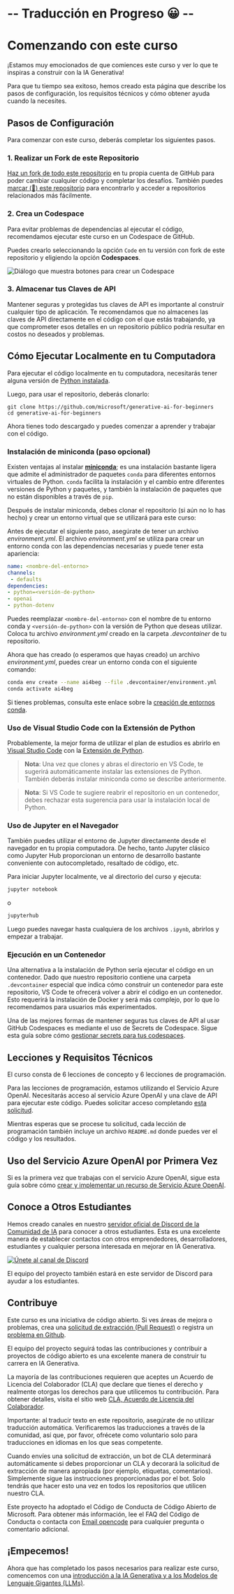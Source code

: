 # -- Traducción en Progreso 😀 --

# Comenzando con este curso

¡Estamos muy emocionados de que comiences este curso y ver lo que te inspiras a construir con la IA Generativa!

Para que tu tiempo sea exitoso, hemos creado esta página que describe los pasos de configuración, los requisitos técnicos y cómo obtener ayuda cuando la necesites.

## Pasos de Configuración

Para comenzar con este curso, deberás completar los siguientes pasos.

### 1. Realizar un Fork de este Repositorio

[Haz un fork de todo este repositorio](https://github.com/microsoft/generative-ai-for-beginners/fork?WT.mc_id=academic-105485-koreyst) en tu propia cuenta de GitHub para poder cambiar cualquier código y completar los desafíos. También puedes [marcar (🌟) este repositorio](https://docs.github.com/en/get-started/exploring-projects-on-github/saving-repositories-with-stars?WT.mc_id=academic-105485-koreyst) para encontrarlo y acceder a repositorios relacionados más fácilmente.

### 2. Crea un Codespace

Para evitar problemas de dependencias al ejecutar el código, recomendamos ejecutar este curso en un Codespace de GitHub.

Puedes crearlo seleccionando la opción `Code` en tu versión con fork de este repositorio y eligiendo la opción **Codespaces**.

![Diálogo que muestra botones para crear un Codespace](../../images/who-will-pay.webp?WT.mc_id=academic-105485-koreyst)

### 3. Almacenar tus Claves de API

Mantener seguras y protegidas tus claves de API es importante al construir cualquier tipo de aplicación. Te recomendamos que no almacenes las claves de API directamente en el código con el que estás trabajando, ya que comprometer esos detalles en un repositorio público podría resultar en costos no deseados y problemas.

## Cómo Ejecutar Localmente en tu Computadora

Para ejecutar el código localmente en tu computadora, necesitarás tener alguna versión de [Python instalada](https://www.python.org/downloads/?WT.mc_id=academic-105485-koreyst).

Luego, para usar el repositorio, deberás clonarlo:

```shell
git clone https://github.com/microsoft/generative-ai-for-beginners
cd generative-ai-for-beginners
```

Ahora tienes todo descargado y puedes comenzar a aprender y trabajar con el código.

### Instalación de miniconda (paso opcional)

Existen ventajas al instalar **[miniconda](https://conda.io/en/latest/miniconda.html?WT.mc_id=academic-105485-koreyst)**; es una instalación bastante ligera que admite el administrador de paquetes `conda` para diferentes entornos virtuales de Python. `conda` facilita la instalación y el cambio entre diferentes versiones de Python y paquetes, y también la instalación de paquetes que no están disponibles a través de `pip`.

Después de instalar miniconda, debes clonar el repositorio (si aún no lo has hecho) y crear un entorno virtual que se utilizará para este curso:

Antes de ejecutar el siguiente paso, asegúrate de tener un archivo *environment.yml*. El archivo *environment.yml* se utiliza para crear un entorno conda con las dependencias necesarias y puede tener esta apariencia:

```yml
name: <nombre-del-entorno>
channels:  
 - defaults
dependencies:  
- python=<versión-de-python>  
- openai  
- python-dotenv
```

Puedes reemplazar `<nombre-del-entorno>` con el nombre de tu entorno conda y `<versión-de-python>` con la versión de Python que deseas utilizar. Coloca tu archivo *environment.yml* creado en la carpeta *.devcontainer* de tu repositorio.

Ahora que has creado (o esperamos que hayas creado) un archivo *environment.yml*, puedes crear un entorno conda con el siguiente comando:

```bash
conda env create --name ai4beg --file .devcontainer/environment.yml
conda activate ai4beg
```

Si tienes problemas, consulta este enlace sobre la [creación de entornos conda](https://docs.conda.io/projects/conda/en/latest/user-guide/tasks/manage-environments.html?WT.mc_id=academic-105485-koreyst).

### Uso de Visual Studio Code con la Extensión de Python

Probablemente, la mejor forma de utilizar el plan de estudios es abrirlo en [Visual Studio Code](http://code.visualstudio.com/?WT.mc_id=academic-105485-koreyst) con la [Extensión de Python](https://marketplace.visualstudio.com/items?itemName=ms-python.python&WT.mc_id=academic-105485-koreyst).

> **Nota**: Una vez que clones y abras el directorio en VS Code, te sugerirá automáticamente instalar las extensiones de Python. También deberás instalar miniconda como se describe anteriormente.

> **Nota**: Si VS Code te sugiere reabrir el repositorio en un contenedor, debes rechazar esta sugerencia para usar la instalación local de Python.

### Uso de Jupyter en el Navegador

También puedes utilizar el entorno de Jupyter directamente desde el navegador en tu propia computadora. De hecho, tanto Jupyter clásico como Jupyter Hub proporcionan un entorno de desarrollo bastante conveniente con autocompletado, resaltado de código, etc.

Para iniciar Jupyter localmente, ve al directorio del curso y ejecuta:

```bash
jupyter notebook
```
o

```bash
jupyterhub
```

Luego puedes navegar hasta cualquiera de los archivos `.ipynb`, abrirlos y empezar a trabajar.

### Ejecución en un Contenedor

Una alternativa a la instalación de Python sería ejecutar el código en un contenedor. Dado que nuestro repositorio contiene una carpeta `.devcontainer` especial que indica cómo construir un contenedor para este repositorio, VS Code te ofrecerá volver a abrir el código en un contenedor. Esto requerirá la instalación de Docker y será más complejo, por lo que lo recomendamos para usuarios más experimentados.

Una de las mejores formas de mantener seguras tus claves de API al usar GitHub Codespaces es mediante el uso de Secrets de Codespace. Sigue esta guía sobre cómo [gestionar secrets para tus codespaces](https://docs.github.com/en/codespaces/managing-your-codespaces/managing-secrets-for-your-codespaces?WT.mc_id=academic-105485-koreyst).

## Lecciones y Requisitos Técnicos

El curso consta de 6 lecciones de concepto y 6 lecciones de programación.

Para las lecciones de programación, estamos utilizando el Servicio Azure OpenAI. Necesitarás acceso al servicio Azure OpenAI y una clave de API para ejecutar este código. Puedes solicitar acceso completando [esta solicitud](https://customervoice.microsoft.com/Pages/ResponsePage.aspx?id=v4j5cvGGr0GRqy180BHbR7en2Ais5pxKtso_Pz4b1_xUOFA5Qk1UWDRBMjg0WFhPMkIzTzhKQ1dWNyQlQCN0PWcu&culture=en-us&country=us&WT.mc_id=academic-105485-koreyst).

Mientras esperas que se procese tu solicitud, cada lección de programación también incluye un archivo `README.md` donde puedes ver el código y los resultados.

## Uso del Servicio Azure OpenAI por Primera Vez

Si es la primera vez que trabajas con el servicio Azure OpenAI, sigue esta guía sobre cómo [crear y implementar un recurso de Servicio Azure OpenAI](https://learn.microsoft.com/azure/ai-services/openai/how-to/create-resource?pivots=web-portal&WT.mc_id=academic-105485-koreyst).

## Conoce a Otros Estudiantes

Hemos creado canales en nuestro [servidor oficial de Discord de la Comunidad de IA](https://aka.ms/genai-discord?WT.mc_id=academic-105485-koreyst) para conocer a otros estudiantes. Esta es una excelente manera de establecer contactos con otros emprendedores, desarrolladores, estudiantes y cualquier persona interesada en mejorar en IA Generativa.

[![Únete al canal de Discord](https://dcbadge.vercel.app/api/server/ByRwuEEgH4)](https://aka.ms/genai-discord?WT.mc_id=academic-105485-koreyst)

El equipo del proyecto también estará en este servidor de Discord para ayudar a los estudiantes.

## Contribuye

Este curso es una iniciativa de código abierto. Si ves áreas de mejora o problemas, crea una [solicitud de extracción (Pull Request)](https://github.com/microsoft/generative-ai-for-beginners/pulls?WT.mc_id=academic-105485-koreyst) o registra un [problema en Github](https://github.com/microsoft/generative-ai-for-beginners/issues?WT.mc_id=academic-105485-koreyst).

El equipo del proyecto seguirá todas las contribuciones y contribuir a proyectos de código abierto es una excelente manera de construir tu carrera en IA Generativa.

La mayoría de las contribuciones requieren que aceptes un Acuerdo de Licencia del Colaborador (CLA) que declare que tienes el derecho y realmente otorgas los derechos para que utilicemos tu contribución. Para obtener detalles, visita el sitio web [CLA, Acuerdo de Licencia del Colaborador](https://cla.microsoft.com?WT.mc_id=academic-105485-koreyst).

Importante: al traducir texto en este repositorio, asegúrate de no utilizar traducción automática. Verificaremos las traducciones a través de la comunidad, así que, por favor, ofrécete como voluntario solo para traducciones en idiomas en los que seas competente.

Cuando envíes una solicitud de extracción, un bot de CLA determinará automáticamente si debes proporcionar un CLA y decorará la solicitud de extracción de manera apropiada (por ejemplo, etiquetas, comentarios). Simplemente sigue las instrucciones proporcionadas por el bot. Solo tendrás que hacer esto una vez en todos los repositorios que utilicen nuestro CLA.

Este proyecto ha adoptado el Código de Conducta de Código Abierto de Microsoft. Para obtener más información, lee el FAQ del Código de Conducta o contacta con [Email opencode](opencode@microsoft.com) para cualquier pregunta o comentario adicional.

## ¡Empecemos!

Ahora que has completado los pasos necesarios para realizar este curso, comencemos con una [introducción a la IA Generativa y a los Modelos de Lenguaje Gigantes (LLMs)](../../01-introduction-to-genai/README.md?WT.mc_id=academic-105485-koreyst).